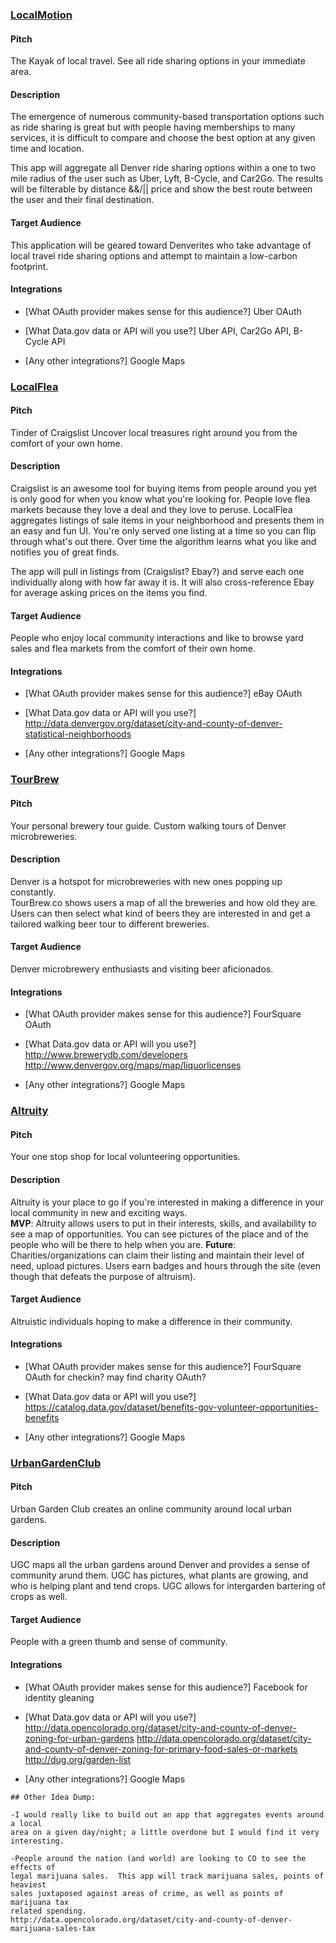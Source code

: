 ### [LocalMotion]

#### Pitch

The Kayak of local travel.
See all ride sharing options in your immediate area.

#### Description

The emergence of numerous community-based transportation options such as ride
sharing is great but with people having memberships to many services, it is
difficult to compare and choose the best option at any given time and location.

This app will aggregate all Denver ride sharing options within a one to two mile
radius of the user such as Uber, Lyft, B-Cycle, and Car2Go.  The results will be
filterable by distance &&/|| price and show the best route between the user and
their final destination.

#### Target Audience

This application will be geared toward Denverites who take advantage of local
travel ride sharing options and attempt to maintain a low-carbon footprint.

#### Integrations

* [What OAuth provider makes sense for this audience?]
  Uber OAuth

* [What Data.gov data or API will you use?]
Uber API, Car2Go API, B-Cycle API

* [Any other integrations?]
Google Maps


### [LocalFlea]

#### Pitch

Tinder of Craigslist
Uncover local treasures right around you from the comfort of your own home.

#### Description

Craigslist is an awesome tool for buying items from people around you yet is only
good for when you know what you're looking for.  People love flea markets because
they love a deal and they love to peruse.  LocalFlea aggregates listings of sale
items in your neighborhood and presents them in an easy and fun UI. You're only
served one listing at a time so you can flip through what's out there.  Over time
the algorithm learns what you like and notifies you of great finds.

The app will pull in listings from (Craigslist? Ebay?) and serve each one individually
along with how far away it is.  It will also cross-reference Ebay for average
asking prices on the items you find.

#### Target Audience

People who enjoy local community interactions and like to browse yard sales and
flea markets from the comfort of their own home.

#### Integrations

* [What OAuth provider makes sense for this audience?]
  eBay OAuth

* [What Data.gov data or API will you use?]
http://data.denvergov.org/dataset/city-and-county-of-denver-statistical-neighborhoods

* [Any other integrations?]
Google Maps


### [TourBrew]

#### Pitch
Your personal brewery tour guide.
Custom walking tours of Denver microbreweries.

#### Description
Denver is a hotspot for microbreweries with new ones popping up constantly.  
TourBrew.co shows users a map of all the breweries and how old they are. Users
can then select what kind of beers they are interested in and get a tailored
walking beer tour to different breweries.

#### Target Audience
Denver microbrewery enthusiasts and visiting beer aficionados.

#### Integrations

* [What OAuth provider makes sense for this audience?]
  FourSquare OAuth

* [What Data.gov data or API will you use?]
http://www.brewerydb.com/developers
http://www.denvergov.org/maps/map/liquorlicenses

* [Any other integrations?]
Google Maps


### [Altruity]

#### Pitch

Your one stop shop for local volunteering opportunities.

#### Description

Altruity is your place to go if you're interested in making a difference in
your local community in new and exciting ways.  
**MVP**: Altruity allows users to put in their interests, skills, and availability
to see a map of opportunities.  You can see pictures of the place and of the
people who will be there to help when you are.
**Future**: Charities/organizations can claim their listing and maintain their
level of need, upload pictures. Users earn badges and hours through the site
(even though that defeats the purpose of altruism).

#### Target Audience
Altruistic individuals hoping to make a difference in their community.

#### Integrations

* [What OAuth provider makes sense for this audience?]
  FourSquare OAuth for checkin? may find charity OAuth?

* [What Data.gov data or API will you use?]
https://catalog.data.gov/dataset/benefits-gov-volunteer-opportunities-benefits

* [Any other integrations?]
Google Maps


### [UrbanGardenClub]

#### Pitch
Urban Garden Club creates an online community around local urban gardens.

#### Description

UGC maps all the urban gardens around Denver and provides a sense of community
arund them.  UGC has pictures, what plants are growing, and who is helping
plant and tend crops. UGC allows for intergarden bartering of crops as well.

#### Target Audience
People with a green thumb and sense of community.

#### Integrations

* [What OAuth provider makes sense for this audience?]
  Facebook for identity gleaning

* [What Data.gov data or API will you use?]
http://data.opencolorado.org/dataset/city-and-county-of-denver-zoning-for-urban-gardens
http://data.opencolorado.org/dataset/city-and-county-of-denver-zoning-for-primary-food-sales-or-markets
http://dug.org/garden-list

* [Any other integrations?]
Google Maps

```
## Other Idea Dump:

-I would really like to build out an app that aggregates events around a local
area on a given day/night; a little overdone but I would find it very interesting.

-People around the nation (and world) are looking to CO to see the effects of
legal marijuana sales.  This app will track marijuana sales, points of heaviest
sales juxtaposed against areas of crime, as well as points of marijuana tax
related spending.
http://data.opencolorado.org/dataset/city-and-county-of-denver-marijuana-sales-tax
```


[LocalMotion]:http://www.localmotion.co
[LocalFlea]:http://www.localflea.com
[TourBrew]:http://www.tourbrew.co
[Altruity]:http://www.altruity.org
[UrbanGardenClub]:http://www.urbangardenclub.com
